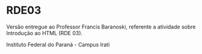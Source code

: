 # RDE03
 Versão entregue ao Professor Francis Baranoski, referente a atividade sobre Introdução ao HTML (RDE 03).

 Instituto Federal do Paraná - Campus Irati
